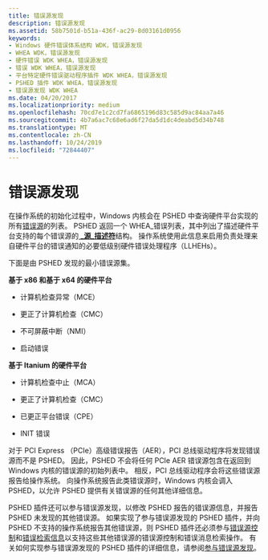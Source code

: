 ```yaml
---
title: 错误源发现
description: 错误源发现
ms.assetid: 58b7501d-b51a-436f-ac29-8d03161d0956
keywords:
- Windows 硬件错误体系结构 WDK，错误源发现
- WHEA WDK，错误源发现
- 硬件错误 WDK WHEA，错误源发现
- 错误 WDK WHEA，错误源发现
- 平台特定硬件错误驱动程序插件 WDK WHEA，错误源发现
- PSHED 插件 WDK WHEA，错误源发现
- 错误源发现 WDK WHEA
ms.date: 04/20/2017
ms.localizationpriority: medium
ms.openlocfilehash: 70cd7e1c2cd7fa6865196d83c585d9ac84aa7a46
ms.sourcegitcommit: 4b7a6ac7c68e6ad6f27da5d1dc4deabd5d34b748
ms.translationtype: MT
ms.contentlocale: zh-CN
ms.lasthandoff: 10/24/2019
ms.locfileid: "72844407"
---
```

# <a name="error-source-discovery"></a>错误源发现


在操作系统的初始化过程中，Windows 内核会在 PSHED 中查询硬件平台实现的所有[错误源](hardware-errors-and-error-sources.md)的列表。 PSHED 返回一个 WHEA\_错误列表，其中列出了描述硬件平台支持的每个错误源的[ **\_源\_描述符**](https://docs.microsoft.com/windows-hardware/drivers/ddi/ntddk/ns-ntddk-_whea_error_source_descriptor)结构。 操作系统使用此信息来启用负责处理来自硬件平台的错误通知的必要低级别硬件错误处理程序（LLHEHs）。

下面是由 PSHED 发现的最小错误源集。

<a href="" id="x86-based-and-x64-based-hardware-platforms"></a>**基于 x86 和基于 x64 的硬件平台**  
-   计算机检查异常（MCE）

-   更正了计算机检查（CMC）

-   不可屏蔽中断（NMI）

-   启动错误

<a href="" id="itanium-based-hardware-platforms"></a>**基于 Itanium 的硬件平台**  
-   计算机检查中止（MCA）

-   更正了计算机检查（CMC）

-   已更正平台错误（CPE）

-   INIT 错误

对于 PCI Express （PCIe）高级错误报告（AER），PCI 总线驱动程序将发现错误源而不是 PSHED。 因此，PSHED 不会将任何 PCIe AER 错误源包含在返回到 Windows 内核的错误源的初始列表中。 相反，PCI 总线驱动程序会将这些错误源报告给操作系统。 向操作系统报告此类错误源时，Windows 内核会调入 PSHED，以允许 PSHED 提供有关错误源的任何其他详细信息。

PSHED 插件还可以参与错误源发现，以修改 PSHED 报告的错误源信息，并报告 PSHED 未发现的其他错误源。 如果实现了参与错误源发现的 PSHED 插件，并向 PSHED 不支持的操作系统报告其他错误源，则 PSHED 插件还必须参与[错误源控制](error-source-control.md)和[错误检索信息](error-information-retrieval.md)以支持这些其他错误源的错误源控制和错误消息检索操作。 有关如何实现参与错误源发现的 PSHED 插件的详细信息，请参阅[参与错误源发现](participating-in-error-source-discovery.md)。

 

 





